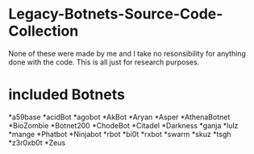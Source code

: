 # Legacy-Botnets-Source-Code-Collection
None of these were made by me and I take no resonsibility for anything done with the code. This is all just for research purposes.
# included Botnets
*a59base
*acidBot
*agobot
*AkBot
*Aryan
*Asper
*AthenaBotnet
*BioZombie
*Botnet200
*ChodeBot
*Citadel
*Darkness
*ganja
*lulz
*mange
*Phatbot
*Ninjabot
*rbot
*bi0t
*rxbot
*swarm
*skuz
*tsgh
*z3r0xb0t
*Zeus
